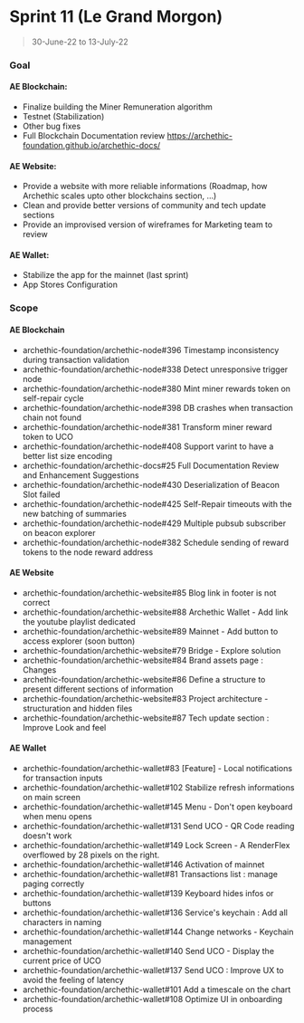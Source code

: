 # Sprint 11 (Le Grand Morgon)

> 30-June-22 to 13-July-22

### Goal

#### AE Blockchain:
- Finalize building the Miner Remuneration algorithm
- Testnet (Stabilization)
- Other bug fixes
- Full Blockchain Documentation review https://archethic-foundation.github.io/archethic-docs/

#### AE Website: 
- Provide a website with more reliable informations (Roadmap, how Archethic scales upto other blockchains section, …)
- Clean and provide better versions of community and tech update sections
- Provide an improvised version of wireframes for Marketing team to review

#### AE Wallet:
- Stabilize the app for the mainnet (last sprint)
- App Stores Configuration

### Scope

#### AE Blockchain
 - archethic-foundation/archethic-node#396 Timestamp inconsistency during transaction validation
 - archethic-foundation/archethic-node#338 Detect unresponsive trigger node
 - archethic-foundation/archethic-node#380 Mint miner rewards token on self-repair cycle
 - archethic-foundation/archethic-node#398 DB crashes when transaction chain not found
 - archethic-foundation/archethic-node#381 Transform miner reward token to UCO
 - archethic-foundation/archethic-node#408 Support varint to have a better list size encoding
 - archethic-foundation/archethic-docs#25 Full Documentation Review and Enhancement Suggestions
 - archethic-foundation/archethic-node#430 Deserialization of Beacon Slot failed
 - archethic-foundation/archethic-node#425 Self-Repair timeouts with the new batching of summaries
 - archethic-foundation/archethic-node#429 Multiple pubsub subscriber on beacon explorer
 - archethic-foundation/archethic-node#382 Schedule sending of reward tokens to the node reward address

#### AE Website
- archethic-foundation/archethic-website#85 Blog link in footer is not correct
- archethic-foundation/archethic-website#88 Archethic Wallet - Add link the youtube playlist dedicated
- archethic-foundation/archethic-website#89 Mainnet - Add button to access explorer (soon button)
- archethic-foundation/archethic-website#79 Bridge - Explore solution
- archethic-foundation/archethic-website#84 Brand assets page : Changes
- archethic-foundation/archethic-website#86 Define a structure to present different sections of information
- archethic-foundation/archethic-website#83 Project architecture - structuration and hidden files
- archethic-foundation/archethic-website#87 Tech update section : Improve Look and feel

#### AE Wallet
- archethic-foundation/archethic-wallet#83 [Feature] - Local notifications for transaction inputs
- archethic-foundation/archethic-wallet#102 Stabilize refresh informations on main screen
- archethic-foundation/archethic-wallet#145 Menu - Don't open keyboard when menu opens
- archethic-foundation/archethic-wallet#131 Send UCO - QR Code reading doesn't work
- archethic-foundation/archethic-wallet#149 Lock Screen - A RenderFlex overflowed by 28 pixels on the right.
- archethic-foundation/archethic-wallet#146 Activation of mainnet
- archethic-foundation/archethic-wallet#81 Transactions list : manage paging correctly
- archethic-foundation/archethic-wallet#139 Keyboard hides infos or buttons
- archethic-foundation/archethic-wallet#136 Service's keychain : Add all characters in naming
- archethic-foundation/archethic-wallet#144 Change networks - Keychain management
- archethic-foundation/archethic-wallet#140 Send UCO - Display the current price of UCO
- archethic-foundation/archethic-wallet#137 Send UCO : Improve UX to avoid the feeling of latency
- archethic-foundation/archethic-wallet#101 Add a timescale on the chart
- archethic-foundation/archethic-wallet#108 Optimize UI in onboarding process
